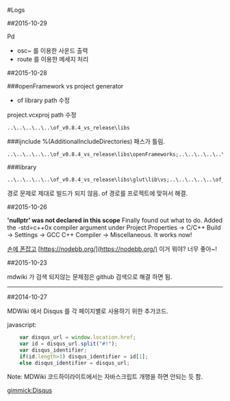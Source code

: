 #Logs

##2015-10-29

Pd

- osc~ 를 이용한 사운드 출력
- route 를 이용한 메세지 처리

##2015-10-28

###openFramework vs project generator

- of library path 수정

project.vcxproj path 수정
```
..\..\..\..\..\of_v0.8.4_vs_release\libs
```

###ijnclude
%(AdditionalIncludeDirectories) 패스가 틀림.

```
..\..\..\..\..\of_v0.8.4_vs_release\libs\openFrameworks;..\..\..\..\..\of_v0.8.4_vs_release\libs\openFrameworks\graphics;..\..\..\..\..\of_v0.8.4_vs_release\libs\openFrameworks\app;..\..\..\..\..\of_v0.8.4_vs_release\libs\openFrameworks\sound;..\..\..\..\..\of_v0.8.4_vs_release\libs\openFrameworks\utils;..\..\..\..\..\of_v0.8.4_vs_release\libs\openFrameworks\communication;..\..\..\..\..\of_v0.8.4_vs_release\libs\openFrameworks\video;..\..\..\..\..\of_v0.8.4_vs_release\libs\openFrameworks\types;..\..\..\..\..\of_v0.8.4_vs_release\libs\openFrameworks\math;..\..\..\..\..\of_v0.8.4_vs_release\libs\openFrameworks\3d;..\..\..\..\..\of_v0.8.4_vs_release\libs\openFrameworks\gl;..\..\..\..\..\of_v0.8.4_vs_release\libs\openFrameworks\events;..\..\..\..\..\of_v0.8.4_vs_release\libs\glut\include;..\..\..\..\..\of_v0.8.4_vs_release\libs\rtAudio\include;..\..\..\..\..\of_v0.8.4_vs_release\libs\quicktime\include;..\..\..\..\..\of_v0.8.4_vs_release\libs\freetype\include;..\..\..\..\..\of_v0.8.4_vs_release\libs\freetype\include\freetype2;..\..\..\..\..\of_v0.8.4_vs_release\libs\freeImage\include;..\..\..\..\..\of_v0.8.4_vs_release\libs\fmodex\include;..\..\..\..\..\of_v0.8.4_vs_release\libs\videoInput\include;..\..\..\..\..\of_v0.8.4_vs_release\libs\glew\include\;..\..\..\..\..\of_v0.8.4_vs_release\libs\glu\include;..\..\..\..\..\of_v0.8.4_vs_release\libs\tess2\include;..\..\..\..\..\of_v0.8.4_vs_release\libs\cairo\include\cairo;..\..\..\..\..\of_v0.8.4_vs_release\libs\poco\include;..\..\..\..\..\of_v0.8.4_vs_release\libs\glfw\include;..\..\..\..\..\of_v0.8.4_vs_release\libs\openssl\include;..\..\..\..\..\of_v0.8.4_vs_release\addons;
```

###library
```
..\..\..\..\..\of_v0.8.4_vs_release\libs\glut\lib\vs;..\..\..\..\..\of_v0.8.4_vs_release\libs\glfw\lib\vs;..\..\..\..\..\of_v0.8.4_vs_release\libs\rtAudio\lib\vs;..\..\..\..\..\of_v0.8.4_vs_release\libs\FreeImage\lib\vs;..\..\..\..\..\of_v0.8.4_vs_release\libs\freetype\lib\vs;..\..\..\..\..\of_v0.8.4_vs_release\libs\quicktime\lib\vs;..\..\..\..\..\of_v0.8.4_vs_release\libs\fmodex\lib\vs;..\..\..\..\..\of_v0.8.4_vs_release\libs\videoInput\lib\vs;..\..\..\..\..\of_v0.8.4_vs_release\libs\cairo\lib\vs;..\..\..\..\..\of_v0.8.4_vs_release\libs\glew\lib\vs;..\..\..\..\..\of_v0.8.4_vs_release\libs\glu\lib\vs;..\..\..\..\..\of_v0.8.4_vs_release\libs\openssl\lib\vs;..\..\..\..\..\of_v0.8.4_vs_release\libs\Poco\lib\vs;..\..\..\..\..\of_v0.8.4_vs_release\libs\tess2\lib\vs;
```

경로 문제로 제대로 빌드가 되지 않음. of 경로를 프로젝트에 맞혀서 해결.

##2015-10-26

**'nullptr' was not declared in this scope**
Finally found out what to do. Added the -std=c++0x compiler argument under Project Properties -> C/C++ Build -> Settings -> GCC C++ Compiler -> Miscellaneous. It works now!

[손에 폰잡고](http://newmart.iptime.org:2222/)
[https://nodebb.org/](https://nodebb.org/) 이거 뭐야? 너무 좋아~!

##2015-10-23

mdwiki 가 검색 되지않는 문제점은 github 검색으로 해결 하면 됨.

---

##2014-10-27

MDWiki 에서 Disqus 를 각 페이지별로 사용하기 위한 추가코드.

javascript:
```javascript
	var disqus_url = window.location.href;
	var id = disqus_url.split("#!");
	var disqus_identifier;
	if(id.length>1) disqus_identifier = id[1];
	else disqus_identifier = disqus_url;
```

Note: MDWiki 코드하이라이트에서는 자바스크립트 개행을 하면 안되는 듯 함.

[gimmick:Disqus](sewonist-github-io)
